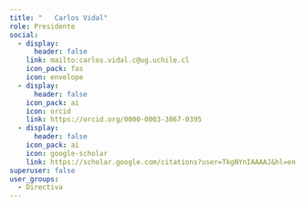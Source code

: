 ```yaml
---
title: "   Carlos Vidal"
role: Presidente
social:
  - display:
      header: false
    link: mailto:carlos.vidal.c@ug.uchile.cl
    icon_pack: fas
    icon: envelope
  - display:
      header: false
    icon_pack: ai
    icon: orcid
    link: https://orcid.org/0000-0003-3867-0395
  - display:
      header: false
    icon_pack: ai
    icon: google-scholar
    link: https://scholar.google.com/citations?user=TkgNYnIAAAAJ&hl=en
superuser: false
user_groups:
  - Directiva
---
```

